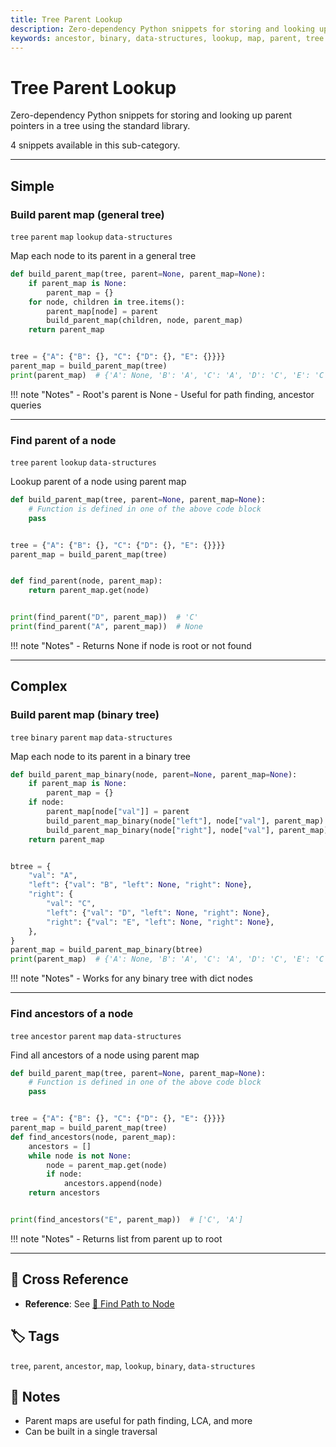 ```yaml
---
title: Tree Parent Lookup
description: Zero-dependency Python snippets for storing and looking up parent pointers in a tree using the standard library.
keywords: ancestor, binary, data-structures, lookup, map, parent, tree
---
```


# Tree Parent Lookup

Zero-dependency Python snippets for storing and looking up parent pointers in a tree using the standard library.

4 snippets available in this sub-category.

---

## Simple

###  Build parent map (general tree)

`tree` `parent` `map` `lookup` `data-structures`

Map each node to its parent in a general tree

```python
def build_parent_map(tree, parent=None, parent_map=None):
    if parent_map is None:
        parent_map = {}
    for node, children in tree.items():
        parent_map[node] = parent
        build_parent_map(children, node, parent_map)
    return parent_map


tree = {"A": {"B": {}, "C": {"D": {}, "E": {}}}}
parent_map = build_parent_map(tree)
print(parent_map)  # {'A': None, 'B': 'A', 'C': 'A', 'D': 'C', 'E': 'C'}
```

!!! note "Notes"
    - Root's parent is None
    - Useful for path finding, ancestor queries

<hr class="snippet-divider">

### Find parent of a node

`tree` `parent` `lookup` `data-structures`

Lookup parent of a node using parent map

```python
def build_parent_map(tree, parent=None, parent_map=None):
    # Function is defined in one of the above code block
    pass


tree = {"A": {"B": {}, "C": {"D": {}, "E": {}}}}
parent_map = build_parent_map(tree)


def find_parent(node, parent_map):
    return parent_map.get(node)


print(find_parent("D", parent_map))  # 'C'
print(find_parent("A", parent_map))  # None
```

!!! note "Notes"
    - Returns None if node is root or not found

<hr class="snippet-divider">

## Complex

###  Build parent map (binary tree)

`tree` `binary` `parent` `map` `data-structures`

Map each node to its parent in a binary tree

```python
def build_parent_map_binary(node, parent=None, parent_map=None):
    if parent_map is None:
        parent_map = {}
    if node:
        parent_map[node["val"]] = parent
        build_parent_map_binary(node["left"], node["val"], parent_map)
        build_parent_map_binary(node["right"], node["val"], parent_map)
    return parent_map


btree = {
    "val": "A",
    "left": {"val": "B", "left": None, "right": None},
    "right": {
        "val": "C",
        "left": {"val": "D", "left": None, "right": None},
        "right": {"val": "E", "left": None, "right": None},
    },
}
parent_map = build_parent_map_binary(btree)
print(parent_map)  # {'A': None, 'B': 'A', 'C': 'A', 'D': 'C', 'E': 'C'}
```

!!! note "Notes"
    - Works for any binary tree with dict nodes

<hr class="snippet-divider">

### Find ancestors of a node

`tree` `ancestor` `parent` `map` `data-structures`

Find all ancestors of a node using parent map

```python
def build_parent_map(tree, parent=None, parent_map=None):
    # Function is defined in one of the above code block
    pass


tree = {"A": {"B": {}, "C": {"D": {}, "E": {}}}}
parent_map = build_parent_map(tree)
def find_ancestors(node, parent_map):
    ancestors = []
    while node is not None:
        node = parent_map.get(node)
        if node:
            ancestors.append(node)
    return ancestors


print(find_ancestors("E", parent_map))  # ['C', 'A']
```

!!! note "Notes"
    - Returns list from parent up to root

<hr class="snippet-divider">

## 🔗 Cross Reference

- **Reference**: See [📂 Find Path to Node](tree_path_to_node.md)

## 🏷️ Tags

`tree`, `parent`, `ancestor`, `map`, `lookup`, `binary`, `data-structures`

## 📝 Notes
- Parent maps are useful for path finding, LCA, and more
- Can be built in a single traversal
